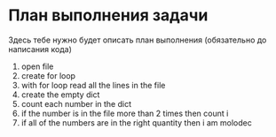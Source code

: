 # План выполнения задачи
Здесь тебе нужно будет описать план выполнения (обязательно до написания кода)


1. open file 
2. create for loop 
3. with for loop read all the lines in the file 
4. create the empty dict
5. count each number in the dict
6. if the number is in the file more than 2 times then count i
7. if all of the numbers are in the right quantity then i am molodec 